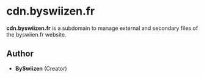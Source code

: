 # cdn.byswiizen.fr
**cdn.byswiizen.fr** is a subdomain to manage external and secondary files of the byswiien.fr website.

## Author
+ **BySwiizen** (Creator)